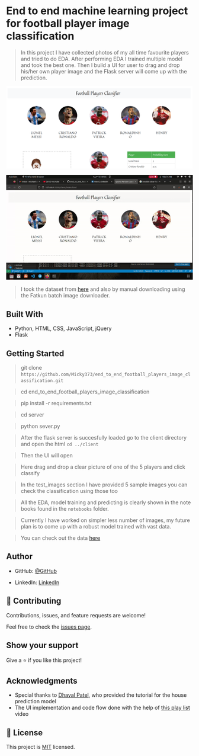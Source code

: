 # End to end machine learning project for football player image classification

> In this project I have collected photos of my all time favourite players and tried to do EDA. After performing EDA I trained multiple model and took the best one. Then I build a UI for user to drag and drop his/her own player image and the Flask server will come up with the prediction.

![screenshot](./images_and_gifs/app_screenshot.png)


<img  src="./images_and_gifs/demo.gif"> 


> I took the dataset from [here](https://www.kaggle.com/datasets/balabaskar/golden-foot-football-players-image-dataset?resource=download) and also by manual downloading using the Fatkun batch image downloader.

## Built With

- Python, HTML, CSS, JavaScript, jQuery
- Flask

## Getting Started

> git clone `https://github.com/Micky373/end_to_end_football_players_image_classification.git`

> cd end_to_end_football_players_image_classification

> pip install -r requirements.txt

> cd server

> python sever.py

> After the flask server is succesfully loaded go to the client directory and open the html `cd ../client`

> Then the UI will open 

> Here drag and drop a clear picture of one of the 5 players and click classify

> In the test_images section I have provided 5 sample images you can check the classification using those too

> All the EDA, model training and predicting is clearly shown in the note books found in the `notebooks` folder.

> Currently I have worked on simpler less number of images, my future plan is to come up with a robust model trained with vast data.

> You can check out the data [here]()

## Author

- GitHub: [@GitHub](https://github.com/Micky373)

- LinkedIn: [LinkedIn](https://www.linkedin.com/in/michaeltamirie/)

## 🤝 Contributing

Contributions, issues, and feature requests are welcome!

Feel free to check the [issues page](https://github.com/Micky373/end_to_end_home_price_prediction_ml_project).

## Show your support

Give a ⭐️ if you like this project!

## Acknowledgments

- Special thanks to [Dhaval Patel](https://www.linkedin.com/in/dhavalsays/), who provided the tutorial for the house prediction model
- The UI implementation and code flow done with the help of [this play list](https://youtube.com/playlist?list=PLeo1K3hjS3ut2o1ay5Dqh-r1kq6ZU8W0M) video

## 📝 License

This project is [MIT](./MIT.md) licensed.
